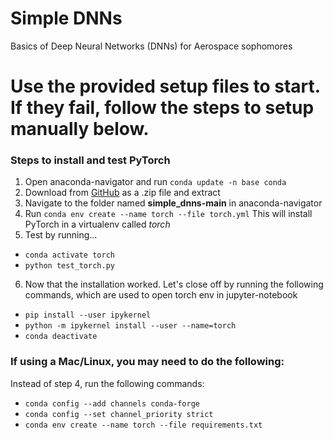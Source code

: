 # Simple DNNs
Basics of Deep Neural Networks (DNNs) for Aerospace sophomores

# Use the provided setup files to start. If they fail, follow the steps to setup manually below.

### Steps to install and test PyTorch
1. Open anaconda-navigator and run `conda update -n base conda`
2. Download from [GitHub](https://github.com/kalagotla/simple_dnns/tree/main) as a .zip file and extract
3. Navigate to the folder named **simple_dnns-main** in anaconda-navigator
4. Run `conda env create --name torch --file torch.yml` This will install PyTorch in a virtualenv called *torch*
5. Test by running...
 - `conda activate torch`
 - `python test_torch.py`
6. Now that the installation worked. Let's close off by running the following commands, which are used to open torch env in jupyter-notebook
 - `pip install --user ipykernel`
 - `python -m ipykernel install --user --name=torch`
 - `conda deactivate`

### If using a Mac/Linux, you may need to do the following:
Instead of step 4, run the following commands:
 - `conda config --add channels conda-forge`
 - `conda config --set channel_priority strict`
 - `conda env create --name torch --file requirements.txt`